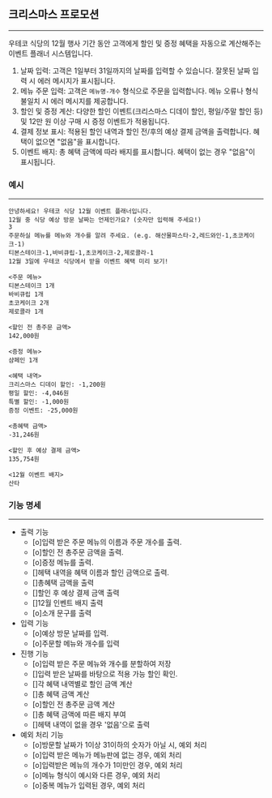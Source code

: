 <h2>크리스마스 프로모션</h2>

---

우테코 식당의 12월 행사 기간 동안 고객에게 할인 및 증정 혜택을 자동으로 계산해주는 이벤트 플래너 시스템입니다.

1. 날짜 입력: 고객은 1일부터 31일까지의 날짜를 입력할 수 있습니다. 잘못된 날짜 입력 시 에러 메시지가 표시됩니다.
2. 메뉴 주문 입력: 고객은 `메뉴명-개수` 형식으로 주문을 입력합니다. 메뉴 오류나 형식 불일치 시 에러 메시지를 제공합니다.
3. 할인 및 증정 계산: 다양한 할인 이벤트(크리스마스 디데이 할인, 평일/주말 할인 등) 및 12만 원 이상 구매 시 증정 이벤트가 적용됩니다.
4. 결제 정보 표시: 적용된 할인 내역과 할인 전/후의 예상 결제 금액을 출력합니다. 혜택이 없으면 "없음"을 표시합니다.
5. 이벤트 배지: 총 혜택 금액에 따라 배지를 표시합니다. 혜택이 없는 경우 "없음"이 표시됩니다.





<h3>예시</h3>

---

```
안녕하세요! 우테코 식당 12월 이벤트 플래너입니다.
12월 중 식당 예상 방문 날짜는 언제인가요? (숫자만 입력해 주세요!)
3
주문하실 메뉴를 메뉴와 개수를 알려 주세요. (e.g. 해산물파스타-2,레드와인-1,초코케이크-1)
티본스테이크-1,바비큐립-1,초코케이크-2,제로콜라-1
12월 3일에 우테코 식당에서 받을 이벤트 혜택 미리 보기!
 
<주문 메뉴>
티본스테이크 1개
바비큐립 1개
초코케이크 2개
제로콜라 1개
 
<할인 전 총주문 금액>
142,000원
 
<증정 메뉴>
샴페인 1개
 
<혜택 내역>
크리스마스 디데이 할인: -1,200원
평일 할인: -4,046원
특별 할인: -1,000원
증정 이벤트: -25,000원
 
<총혜택 금액>
-31,246원
 
<할인 후 예상 결제 금액>
135,754원
 
<12월 이벤트 배지>
산타
```



<h3>기능 명세</h3>

---

- 출력 기능
  - [o]입력 받은 주문 메뉴의 이름과 주문 개수를 출력.
  - [o]할인 전 총주문 금액을 출력.
  - [o]증정 메뉴를 출력.
  - []헤택 내역을 혜택 이름과 할인 금액으로 출력.
  - []총혜택 금액을 출력
  - []할인 후 예상 결제 금액 출력
  - []12월 인벤트 배지 출력 
  - [o]소개 문구를 출력
- 입력 기능
  - [o]예상 방문 날짜를 입력.
  - [o]주문할 메뉴와 개수를 입력
- 진행 기능
  - [o]입력 받은 주문 메뉴와 개수를 분할하여 저장
  - []입력 받은 날짜를 바탕으로 적용 가능 할인 확인.
  - []각 혜택 내역별로 할인 금액 계산
  - []총 혜택 금액 계산
  - [o]할인 전 총주문 금액 계산
  - []총 혜택 금액에 따른 배지 부여
  - []헤택 내역이 없을 경우 '없음'으로 출력
- 예외 처리 기능
  - [o]방문할 날짜가 1이상 31이하의 숫자가 아닐 시, 예외 처리
  - [o]입력 받은 메뉴가 메뉴판에 없는 경우, 예외 처리
  - [o]입력받은 메뉴의 개수가 1미만인 경우, 예외 처리
  - [o]메뉴 형식이 예시와 다른 경우, 예외 처리
  - [o]중복 메뉴가 입력된 경우, 예외 처리
